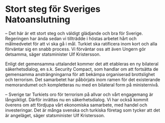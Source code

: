 # Stort steg för Sveriges Natoanslutning

– Det här är ett stort steg och väldigt glädjande och bra för Sverige. Regeringen har ända sedan vi tillträdde i höstas arbetet hårt och målmedvetet för att vi ska gå i mål. Turkiet ska ratificera inom kort och alla förväntar sig en snabb process. Vi förväntar oss att även Ungern gör detsamma, säger statsminister Ulf Kristersson.

Enligt det gemensamma uttalandet kommer det att etableras en ny bilateral säkerhetsdialog, en s.k. Security Compact, som handlar om att fortsätta de gemensamma ansträngningarna för att bekämpa organiserad brottslighet och terrorism. Det samarbetet har påbörjats inom ramen för det existerande memorandumet och kompletteras nu med en bilateral form på ministernivå.

– Sverige tar Turkiets oro för terrorism på allvar och vårt engagemang är långsiktigt. Därför inrättas nu en säkerhetsdialog. Vi har också kommit överens om att fördjupa vårt ekonomiska samarbete, med handel och investeringar. Det är många svenska och turkiska företag som tycker att det är angeläget, säger statsminister Ulf Kristersson.

